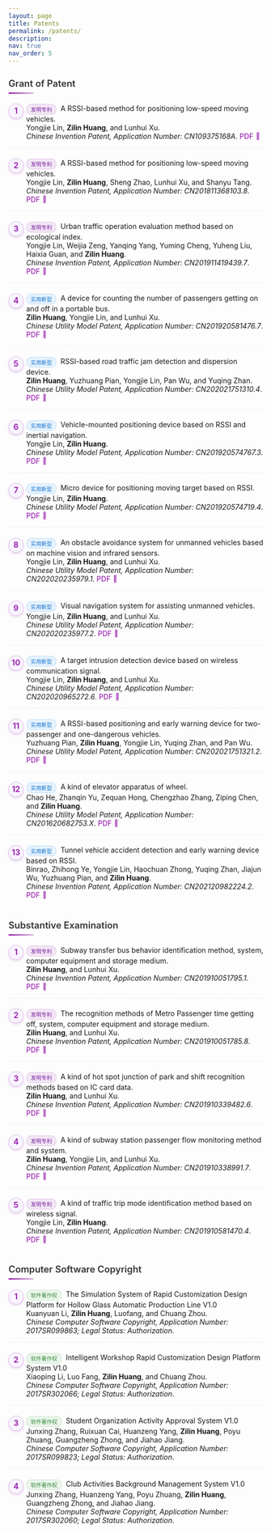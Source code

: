 ```yaml
---
layout: page
title: Patents
permalink: /patents/
description:
nav: true
nav_order: 5
---
```


<style>
/* 基础列表样式 */
.artistic-list {
  counter-reset: item;
  list-style-type: none;
  padding-left: 0;
}

.artistic-list li {
  position: relative;
  padding-left: 2.5em;
  margin-bottom: 1.5em;
  padding-bottom: 1em;
  border-bottom: 1px dashed rgba(156, 39, 176, 0.1);
  transition: all 0.3s ease;
}

.artistic-list li:last-child {
  border-bottom: none;
}

.artistic-list li:hover {
  background-color: rgba(156, 39, 176, 0.03);
  padding-left: 3em;
  border-radius: 4px;
}

/* 数字标记样式 */
.artistic-list li:before {
  position: absolute;
  left: 0;
  top: -0.1em;
  counter-increment: item;
  content: counter(item);
  display: inline-block;
  font-weight: bold;
  font-size: 1.1em;
  width: 1.8em;
  height: 1.8em;
  line-height: 1.8em;
  border-radius: 50%;
  background-color: #f8f4ff;
  color: #9c27b0;
  text-align: center;
  box-shadow: 0 2px 4px rgba(156, 39, 176, 0.2);
  border: 1px solid #e1bee7;
  transition: all 0.3s ease;
}

.artistic-list li:hover:before {
  background-color: #9c27b0;
  color: white;
  box-shadow: 0 3px 6px rgba(156, 39, 176, 0.3);
  transform: scale(1.05);
}

/* 链接样式 */
.artistic-list a {
  color: #9c27b0;
  text-decoration: none;
  transition: color 0.2s ease;
  display: inline-flex;
  align-items: center;
  font-weight: 500;
}

.artistic-list a:hover {
  color: #7b1fa2;
  text-decoration: underline;
}

.artistic-list a:after {
  content: "📄";
  margin-left: 5px;
  font-size: 0.9em;
}

/* 标题样式 */
h4 {
  position: relative;
  padding-bottom: 10px;
  margin-bottom: 20px;
  color: #333;
  font-size: 1.3em;
  font-weight: 600;
}

h4:after {
  content: "";
  position: absolute;
  bottom: 0;
  left: 0;
  width: 50px;
  height: 3px;
  background: linear-gradient(to right, #9c27b0, #e1bee7);
  border-radius: 3px;
}

/* 专利类型标签 */
.patent-type {
  display: inline-block;
  font-size: 0.75em;
  padding: 2px 8px;
  margin-right: 8px;
  border-radius: 12px;
  vertical-align: middle;
}

.invention {
  background-color: rgba(156, 39, 176, 0.1);
  color: #7b1fa2;
  border: 1px solid rgba(156, 39, 176, 0.2);
}

.utility-model {
  background-color: rgba(33, 150, 243, 0.1);
  color: #1976d2;
  border: 1px solid rgba(33, 150, 243, 0.2);
}

.software {
  background-color: rgba(76, 175, 80, 0.1);
  color: #388e3c;
  border: 1px solid rgba(76, 175, 80, 0.2);
}

/* 响应式调整 */
@media (max-width: 768px) {
  .artistic-list li {
    padding-left: 2em;
    padding-bottom: 1.2em;
    margin-bottom: 1.2em;
  }
  
  .artistic-list li:hover {
    padding-left: 2.2em;
  }
}
</style>

<h4 style="text-align: left;">Grant of Patent</h4>
<ol class="artistic-list">
<li><span class="patent-type invention">发明专利</span>A RSSI-based method for positioning low-speed moving vehicles.<br>
Yongjie Lin, <strong>Zilin Huang</strong>, and Lunhui Xu.<br>
<em>Chinese Invention Patent, Application Number: CN109375168A</em>. <a href="../assets/patents/Patent-1.pdf">PDF</a></li>

<li><span class="patent-type invention">发明专利</span>A RSSI-based method for positioning low-speed moving vehicles.<br>
Yongjie Lin, <strong>Zilin Huang</strong>, Sheng Zhao, Lunhui Xu, and Shanyu Tang.<br>
<em>Chinese Invention Patent, Application Number: CN201811368103.8</em>. <a href="../assets/patents/Patent-15.pdf">PDF</a></li>

<li><span class="patent-type invention">发明专利</span>Urban traffic operation evaluation method based on ecological index.<br>
Yongjie Lin, Weijia Zeng, Yanqing Yang, Yuming Cheng, Yuheng Liu, Haixia Guan, and <strong>Zilin Huang</strong>.<br>
<em>Chinese Invention Patent, Application Number: CN201911419439.7</em>. <a href="../assets/patents/Patent-17.pdf">PDF</a></li>

<li><span class="patent-type utility-model">实用新型</span>A device for counting the number of passengers getting on and off in a portable bus.<br>
<strong>Zilin Huang</strong>, Yongjie Lin, and Lunhui Xu.<br>
<em>Chinese Utility Model Patent, Application Number: CN201920581476.7</em>. <a href="../assets/patents/Patent-4.pdf">PDF</a></li>

<li><span class="patent-type utility-model">实用新型</span>RSSI-based road traffic jam detection and dispersion device.<br>
<strong>Zilin Huang</strong>, Yuzhuang Pian, Yongjie Lin, Pan Wu, and Yuqing Zhan.<br>
<em>Chinese Utility Model Patent, Application Number: CN202021751310.4</em>. <a href="../assets/patents/Patent-8.pdf">PDF</a></li>

<li><span class="patent-type utility-model">实用新型</span>Vehicle-mounted positioning device based on RSSI and inertial navigation.<br>
Yongjie Lin, <strong>Zilin Huang</strong>.<br>
<em>Chinese Utility Model Patent, Application Number: CN201920574767.3</em>. <a href="../assets/patents/Patent-2.pdf">PDF</a></li>

<li><span class="patent-type utility-model">实用新型</span>Micro device for positioning moving target based on RSSI.<br>
Yongjie Lin, <strong>Zilin Huang</strong>.<br>
<em>Chinese Utility Model Patent, Application Number: CN201920574719.4</em>. <a href="../assets/patents/Patent-3.pdf">PDF</a></li>

<li><span class="patent-type utility-model">实用新型</span>An obstacle avoidance system for unmanned vehicles based on machine vision and infrared sensors.<br>
Yongjie Lin, <strong>Zilin Huang</strong>, and Lunhui Xu.<br>
<em>Chinese Utility Model Patent, Application Number: CN202020235979.1</em>. <a href="../assets/patents/Patent-5.pdf">PDF</a></li>

<li><span class="patent-type utility-model">实用新型</span>Visual navigation system for assisting unmanned vehicles.<br>
Yongjie Lin, <strong>Zilin Huang</strong>, and Lunhui Xu.<br>
<em>Chinese Utility Model Patent, Application Number: CN202020235977.2</em>. <a href="../assets/patents/Patent-6.pdf">PDF</a></li>

<li><span class="patent-type utility-model">实用新型</span>A target intrusion detection device based on wireless communication signal.<br>
Yongjie Lin, <strong>Zilin Huang</strong>, and Lunhui Xu.<br>
<em>Chinese Utility Model Patent, Application Number: CN202020965272.6</em>. <a href="../assets/patents/Patent-7.pdf">PDF</a></li>

<li><span class="patent-type utility-model">实用新型</span>A RSSI-based positioning and early warning device for two-passenger and one-dangerous vehicles.<br>
Yuzhuang Pian, <strong>Zilin Huang</strong>, Yongjie Lin, Yuqing Zhan, and Pan Wu.<br>
<em>Chinese Utility Model Patent, Application Number: CN202021751321.2</em>. <a href="../assets/patents/Patent-9.pdf">PDF</a></li>

<li><span class="patent-type utility-model">实用新型</span>A kind of elevator apparatus of wheel.<br>
Chao He, Zhanqin Yu, Zequan Hong, Chengzhao Zhang, Ziping Chen, and <strong>Zilin Huang</strong>.<br>
<em>Chinese Utility Model Patent, Application Number: CN201620682753.X</em>. <a href="../assets/patents/Patent-10.pdf">PDF</a></li>

<li><span class="patent-type utility-model">实用新型</span>Tunnel vehicle accident detection and early warning device based on RSSI.<br>
Binrao, Zhihong Ye, Yongjie Lin, Haochuan Zhong, Yuqing Zhan, Jiajun Wu, Yuzhuang Pian, and <strong>Zilin Huang</strong>.<br>
<em>Chinese Invention Patent, Application Number: CN202120982224.2</em>. <a href="../assets/patents/Patent-18.pdf">PDF</a></li>
</ol>

<h4 style="text-align: left;">Substantive Examination</h4>
<ol class="artistic-list">
<li><span class="patent-type invention">发明专利</span>Subway transfer bus behavior identification method, system, computer equipment and storage medium.<br>
<strong>Zilin Huang</strong>, and Lunhui Xu.<br>
<em>Chinese Invention Patent, Application Number: CN201910051795.1</em>. <a href="../assets/patents/Patent-11.pdf">PDF</a></li>

<li><span class="patent-type invention">发明专利</span>The recognition methods of Metro Passenger time getting off, system, computer equipment and storage medium.<br>
<strong>Zilin Huang</strong>, and Lunhui Xu.<br>
<em>Chinese Invention Patent, Application Number: CN201910051785.8</em>. <a href="../assets/patents/Patent-12.pdf">PDF</a></li>

<li><span class="patent-type invention">发明专利</span>A kind of hot spot junction of park and shift recognition methods based on IC card data.<br>
<strong>Zilin Huang</strong>, and Lunhui Xu.<br>
<em>Chinese Invention Patent, Application Number: CN201910339482.6</em>. <a href="../assets/patents/Patent-13.pdf">PDF</a></li>

<li><span class="patent-type invention">发明专利</span>A kind of subway station passenger flow monitoring method and system.<br>
<strong>Zilin Huang</strong>, Yongjie Lin, and Lunhui Xu.<br>
<em>Chinese Invention Patent, Application Number: CN201910338991.7</em>. <a href="../assets/patents/Patent-14.pdf">PDF</a></li>

<li><span class="patent-type invention">发明专利</span>A kind of traffic trip mode identification method based on wireless signal.<br>
Yongjie Lin, <strong>Zilin Huang</strong>.<br>
<em>Chinese Invention Patent, Application Number: CN201910581470.4</em>. <a href="../assets/patents/Patent-16.pdf">PDF</a></li>
</ol>

<h4 style="text-align: left;">Computer Software Copyright</h4>
<ol class="artistic-list">
<li><span class="patent-type software">软件著作权</span>The Simulation System of Rapid Customization Design Platform for Hollow Glass Automatic Production Line V1.0<br>
Kuanyuan Li, <strong>Zilin Huang</strong>, Luofang, and Chuang Zhou.<br>
<em>Chinese Computer Software Copyright, Application Number: 2017SR099863; Legal Status: Authorization</em>.</li>

<li><span class="patent-type software">软件著作权</span>Intelligent Workshop Rapid Customization Design Platform System V1.0<br>
Xiaoping Li, Luo Fang, <strong>Zilin Huang</strong>, and Chuang Zhou.<br>
<em>Chinese Computer Software Copyright, Application Number: 2017SR302066; Legal Status: Authorization</em>.</li>

<li><span class="patent-type software">软件著作权</span>Student Organization Activity Approval System V1.0<br>
Junxing Zhang, Ruixuan Cai, Huanzeng Yang, <strong>Zilin Huang</strong>, Poyu Zhuang, Guangzheng Zhong, and Jiahao Jiang.<br>
<em>Chinese Computer Software Copyright, Application Number: 2017SR099823; Legal Status: Authorization</em>.</li>

<li><span class="patent-type software">软件著作权</span>Club Activities Background Management System V1.0<br>
Junxing Zhang, Huanzeng Yang, Poyu Zhuang, <strong>Zilin Huang</strong>, Guangzheng Zhong, and Jiahao Jiang.<br>
<em>Chinese Computer Software Copyright, Application Number: 2017SR302060; Legal Status: Authorization</em>.</li>
</ol>